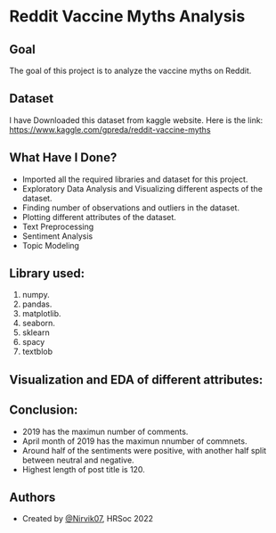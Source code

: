 
# Reddit Vaccine Myths Analysis


## Goal

The goal of this project is to analyze the vaccine myths on Reddit.
## Dataset
I have Downloaded this dataset from kaggle website. Here is the link: https://www.kaggle.com/gpreda/reddit-vaccine-myths

## What Have I Done?

- Imported all the required libraries and dataset for this project.
- Exploratory Data Analysis and Visualizing different aspects of the dataset.
- Finding number of observations and outliers in the dataset.
- Plotting different attributes of the dataset.
- Text Preprocessing
- Sentiment Analysis
- Topic Modeling
## Library used:

1. numpy.
2. pandas.
3. matplotlib.
4. seaborn.
5. sklearn
6. spacy
7. textblob
## Visualization and EDA of different attributes:
## Conclusion:

- 2019 has the maximun number of comments.
- April month of 2019 has the maximun nnumber of commnets.
- Around half of the sentiments were positive, with another half split between neutral and negative.
- Highest length of post title is 120.
## Authors

- Created by [@Nirvik07](https://github.com/Nirvik07), HRSoc 2022

